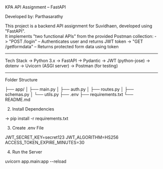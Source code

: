 KPA API Assignment – FastAPI

Developed by: Parthasarathy

This project is a backend API assignment for Suvidhaen, developed using "FastAPI".  
It implements "two functional APIs" from the provided Postman collection:
-> "POST /login" – Authenticates user and returns JWT token
-> "GET /getformdata" – Returns protected form data using token

---

Tech Stack
-> Python 3.x
-> FastAPI
-> Pydantic
-> JWT (python-jose)
-> dotenv
-> Uvicorn (ASGI server)
-> Postman (for testing)

---

Folder Structure

├── app/
│ ├── main.py
│ ├── auth.py
│ ├── routes.py
│ ├── schemas.py
│ └── utils.py
├── .env
├── requirements.txt
└── README.md

2. Install Dependencies

-> pip install -r requirements.txt

3. Create .env File

JWT_SECRET_KEY=secret123
JWT_ALGORITHM=HS256
ACCESS_TOKEN_EXPIRE_MINUTES=30

4. Run the Server

uvicorn app.main:app --reload
